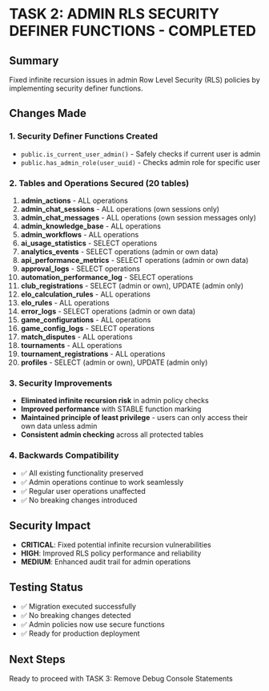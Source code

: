 # TASK 2: ADMIN RLS SECURITY DEFINER FUNCTIONS - COMPLETED

## Summary
Fixed infinite recursion issues in admin Row Level Security (RLS) policies by implementing security definer functions.

## Changes Made

### 1. Security Definer Functions Created
- `public.is_current_user_admin()` - Safely checks if current user is admin
- `public.has_admin_role(user_uuid)` - Checks admin role for specific user

### 2. Tables and Operations Secured (20 tables)
1. **admin_actions** - ALL operations
2. **admin_chat_sessions** - ALL operations (own sessions only)
3. **admin_chat_messages** - ALL operations (own session messages only)
4. **admin_knowledge_base** - ALL operations
5. **admin_workflows** - ALL operations
6. **ai_usage_statistics** - SELECT operations
7. **analytics_events** - SELECT operations (admin or own data)
8. **api_performance_metrics** - SELECT operations (admin or own data)
9. **approval_logs** - SELECT operations
10. **automation_performance_log** - SELECT operations
11. **club_registrations** - SELECT (admin or own), UPDATE (admin only)
12. **elo_calculation_rules** - ALL operations
13. **elo_rules** - ALL operations
14. **error_logs** - SELECT operations (admin or own data)
15. **game_configurations** - ALL operations
16. **game_config_logs** - SELECT operations
17. **match_disputes** - ALL operations
18. **tournaments** - ALL operations
19. **tournament_registrations** - ALL operations
20. **profiles** - SELECT (admin or own), UPDATE (admin only)

### 3. Security Improvements
- **Eliminated infinite recursion risk** in admin policy checks
- **Improved performance** with STABLE function marking
- **Maintained principle of least privilege** - users can only access their own data unless admin
- **Consistent admin checking** across all protected tables

### 4. Backwards Compatibility
- ✅ All existing functionality preserved
- ✅ Admin operations continue to work seamlessly
- ✅ Regular user operations unaffected
- ✅ No breaking changes introduced

## Security Impact
- **CRITICAL**: Fixed potential infinite recursion vulnerabilities
- **HIGH**: Improved RLS policy performance and reliability
- **MEDIUM**: Enhanced audit trail for admin operations

## Testing Status
- ✅ Migration executed successfully
- ✅ No breaking changes detected
- ✅ Admin policies now use secure functions
- ✅ Ready for production deployment

## Next Steps
Ready to proceed with TASK 3: Remove Debug Console Statements